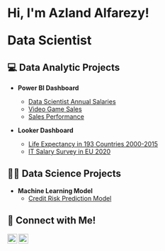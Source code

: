 <h1>Hi, I'm Azland Alfarezy! <br/><p>Data Scientist</p></h1>

<h2>💻 Data Analytic Projects</h2>

- <b>Power BI Dashboard</b>
  - [Data Scientist Annual Salaries](https://github.com/azlandalfarezy/data_scientist_salaries_dashboard)
  - [Video Game Sales](https://github.com/azlandalfarezy/video_game_sales_dashboard/tree/main)
  - [Sales Performance](https://github.com/azlandalfarezy/sales_performance_dashboard/tree/main)
 
- <b>Looker Dashboard</b>
  - [Life Expectancy in 193 Countries 2000-2015](https://github.com/azlandalfarezy/data_scientist_salaries_dashboard)
  - [IT Salary Survey in EU 2020](https://github.com/azlandalfarezy/video_game_sales_dashboard/tree/main)
 
<h2>👨‍💻 Data Science Projects</h2>

- <b>Machine Learning Model</b>
  - [Credit Risk Prediction Model](https://github.com/azlandalfarezy/credit_risk_prediction_model/tree/main)

<h2> 🤳 Connect with Me!</h2>

[<img align="left" alt="Azland Alfarezy | LinkedIn" width="22px" src="https://cdn.jsdelivr.net/npm/simple-icons@v3/icons/linkedin.svg" />][linkedin]
[<img align="left" alt="Azland Alfarezy | Instagram" width="22px" src="https://cdn.jsdelivr.net/npm/simple-icons@v3/icons/instagram.svg" />][instagram]

[instagram]: https://www.instagram.com/azlandalfarezy
[linkedin]: https://www.linkedin.com/in/azland-alfarezy-689ab5147/

<!--
**joshmadakor1/joshmadakor1** is a ✨ _special_ ✨ repository because its `README.md` (this file) appears on your GitHub profile.

Here are some ideas to get you started:

- 🔭 I’m currently working on ...
- 🌱 I’m currently learning ...
- 👯 I’m looking to collaborate on ...
- 🤔 I’m looking for help with ...
- 💬 Ask me about ...
- 📫 How to reach me: ...
- 😄 Pronouns: ...
- ⚡ Fun fact: ...
-->
